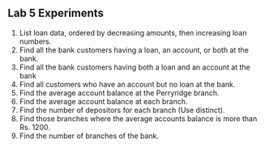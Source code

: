 ## Lab 5 Experiments
1. List loan data, ordered by decreasing amounts, then increasing loan numbers.
2. Find all the bank customers having a loan, an account, or both at the bank.
3. Find all the bank customers having both a loan and an account at the bank
4. Find all customers who have an account but no loan at the bank.
5. Find the average account balance at the Perryridge branch.
6. Find the average account balance at each branch.
7. Find the number of depositors for each branch (Use distinct).
8. Find those branches where the average accounts balance is more than Rs. 1200.
9. Find the number of branches of the bank.